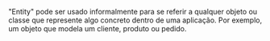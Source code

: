 "Entity" pode ser usado informalmente para se referir a qualquer objeto ou classe que represente algo concreto dentro de uma aplicação. Por exemplo, um objeto que modela um cliente, produto ou pedido.